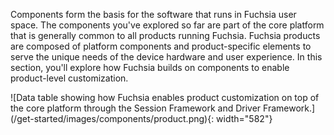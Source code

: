 Components form the basis for the software that runs in Fuchsia user space. The
components you've explored so far are part of the core platform that is
generally common to all products running Fuchsia. Fuchsia products are composed
of platform components and product-specific elements to serve the unique needs
of the device hardware and user experience. In this section, you'll explore how
Fuchsia builds on components to enable product-level customization.

![Data table showing how Fuchsia enables product customization on top of the
core platform through the Session Framework and Driver Framework.]
(/get-started/images/components/product.png){: width="582"}
